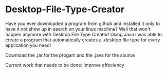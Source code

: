 # Desktop-File-Type-Creator
Have you ever downloaded a program from github and installed it only to have it not show up in search on your linux machine? Well that won't happen anymore with Desktop File Type Creator! Using Java I was able to create a program that automatically creates a .desktop file type for every application you need!

Download the .jar for the progam and the .java for the source

Current work that needs to be done:
  Improve effeciency
